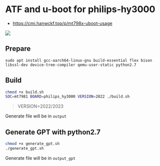 
# ATF and u-boot for philips-hy3000

- https://cmi.hanwckf.top/p/mt798x-uboot-usage

![](/u-boot.gif)

## Prepare

```
sudo apt install gcc-aarch64-linux-gnu build-essential flex bison libssl-dev device-tree-compiler qemu-user-static python2.7
```

## Build

```bash
chmod +x build.sh
SOC=mt7981 BOARD=philips_hy3000 VERSION=2022 ./build.sh
```

> VERSION=2022/2023

Generate file will be in `output`

## Generate GPT with python2.7

```bash
chmod +x generate_gpt.sh
./generate_gpt.sh
```

Generate file will be in `output_gpt`
